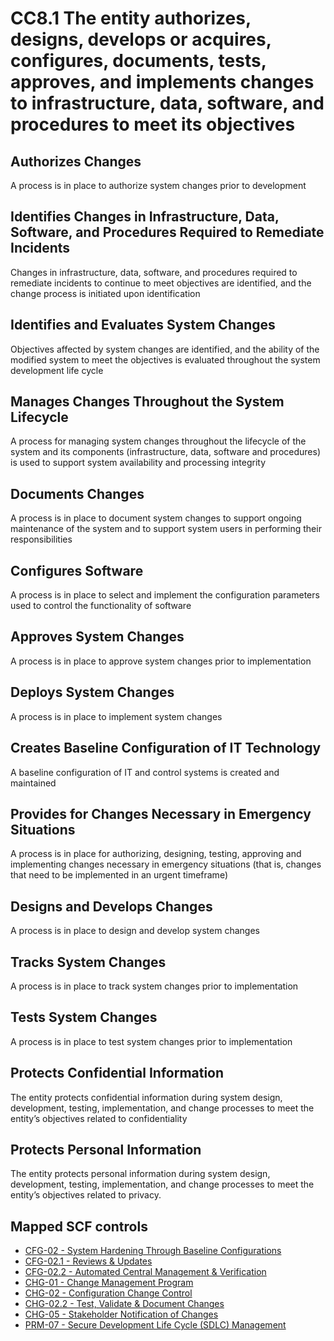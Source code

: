 # CC8.1 The entity authorizes, designs, develops or acquires, configures, documents, tests, approves, and implements changes to infrastructure, data, software, and procedures to meet its objectives
## Authorizes Changes
A process is in place to authorize system changes prior to development
## Identifies Changes in Infrastructure, Data, Software, and Procedures Required to Remediate Incidents
Changes in infrastructure, data, software, and procedures required to remediate incidents to continue to meet objectives are identified, and the change process is initiated upon identification
## Identifies and Evaluates System Changes
Objectives affected by system changes are identified, and the ability of the modified system to meet the objectives is evaluated throughout the system development life cycle
## Manages Changes Throughout the System Lifecycle
A process for managing system changes throughout the lifecycle of the system and its components (infrastructure, data, software and procedures) is used to support system availability and processing integrity
## Documents Changes
A process is in place to document system changes to support ongoing maintenance of the system and to support system users in performing their responsibilities
## Configures Software
A process is in place to select and implement the configuration parameters used to control the functionality of software
## Approves System Changes
A process is in place to approve system changes prior to implementation
## Deploys System Changes
A process is in place to implement system changes
## Creates Baseline Configuration of IT Technology
A baseline configuration of IT and control systems is created and maintained
## Provides for Changes Necessary in Emergency Situations
A process is in place for authorizing, designing, testing, approving and implementing changes necessary in emergency situations (that is, changes that need to be implemented in an urgent timeframe)
## Designs and Develops Changes
A process is in place to design and develop system changes
## Tracks System Changes
A process is in place to track system changes prior to implementation
## Tests System Changes
A process is in place to test system changes prior to implementation
## Protects Confidential Information
The entity protects confidential information during system design, development, testing, implementation, and change processes to meet the entity’s objectives related to confidentiality
## Protects Personal Information
The entity protects personal information during system design, development, testing, implementation, and change processes to meet the entity’s objectives related to privacy.
## Mapped SCF controls
- [CFG-02 - System Hardening Through Baseline Configurations](../scf/cfg-02-systemhardeningthroughbaselineconfigurations.md)
- [CFG-02.1 - Reviews & Updates](../scf/cfg-021-reviews&updates.md)
- [CFG-02.2 - Automated Central Management & Verification](../scf/cfg-022-automatedcentralmanagement&verification.md)
- [CHG-01 - Change Management Program](../scf/chg-01-changemanagementprogram.md)
- [CHG-02 - Configuration Change Control](../scf/chg-02-configurationchangecontrol.md)
- [CHG-02.2 - Test, Validate & Document Changes](../scf/chg-022-test,validate&documentchanges.md)
- [CHG-05 - Stakeholder Notification of Changes](../scf/chg-05-stakeholdernotificationofchanges.md)
- [PRM-07 - Secure Development Life Cycle (SDLC) Management](../scf/prm-07-securedevelopmentlifecycle(sdlc)management.md)